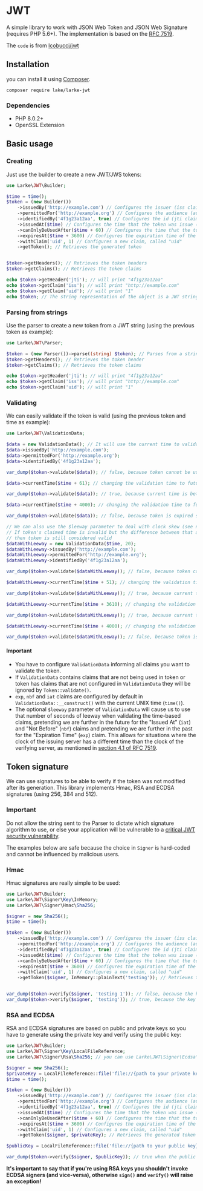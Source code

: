 # JWT

A simple library to work with JSON Web Token and JSON Web Signature (requires PHP 5.6+).
The implementation is based on the [RFC 7519](https://tools.ietf.org/html/rfc7519).

The `code` is from [lcobucci/jwt](https://github.com/lcobucci/jwt)


## Installation

you can install it using [Composer](http://getcomposer.org).

```shell
composer require lake/larke-jwt
```

### Dependencies

- PHP 8.0.2+
- OpenSSL Extension

## Basic usage

### Creating

Just use the builder to create a new JWT/JWS tokens:

```php
use Larke\JWT\Builder;

$time = time();
$token = (new Builder())
    ->issuedBy('http://example.com') // Configures the issuer (iss claim)
    ->permittedFor('http://example.org') // Configures the audience (aud claim)
    ->identifiedBy('4f1g23a12aa', true) // Configures the id (jti claim), replicating as a header item
    ->issuedAt($time) // Configures the time that the token was issue (iat claim)
    ->canOnlyBeUsedAfter($time + 60) // Configures the time that the token can be used (nbf claim)
    ->expiresAt($time + 3600) // Configures the expiration time of the token (exp claim)
    ->withClaim('uid', 1) // Configures a new claim, called "uid"
    ->getToken(); // Retrieves the generated token


$token->getHeaders(); // Retrieves the token headers
$token->getClaims(); // Retrieves the token claims

echo $token->getHeader('jti'); // will print "4f1g23a12aa"
echo $token->getClaim('iss'); // will print "http://example.com"
echo $token->getClaim('uid'); // will print "1"
echo $token; // The string representation of the object is a JWT string (pretty easy, right?)
```

### Parsing from strings

Use the parser to create a new token from a JWT string (using the previous token as example):

```php
use Larke\JWT\Parser;

$token = (new Parser())->parse((string) $token); // Parses from a string
$token->getHeaders(); // Retrieves the token header
$token->getClaims(); // Retrieves the token claims

echo $token->getHeader('jti'); // will print "4f1g23a12aa"
echo $token->getClaim('iss'); // will print "http://example.com"
echo $token->getClaim('uid'); // will print "1"
```

### Validating

We can easily validate if the token is valid (using the previous token and time as example):

```php
use Larke\JWT\ValidationData;

$data = new ValidationData(); // It will use the current time to validate (iat, nbf and exp)
$data->issuedBy('http://example.com');
$data->permittedFor('http://example.org');
$data->identifiedBy('4f1g23a12aa');

var_dump($token->validate($data)); // false, because token cannot be used before now() + 60

$data->currentTime($time + 61); // changing the validation time to future

var_dump($token->validate($data)); // true, because current time is between "nbf" and "exp" claims

$data->currentTime($time + 4000); // changing the validation time to future

var_dump($token->validate($data)); // false, because token is expired since current time is greater than exp

// We can also use the $leeway parameter to deal with clock skew (see notes below)
// If token's claimed time is invalid but the difference between that and the validation time is less than $leeway, 
// then token is still considered valid
$dataWithLeeway = new ValidationData($time, 20); 
$dataWithLeeway->issuedBy('http://example.com');
$dataWithLeeway->permittedFor('http://example.org');
$dataWithLeeway->identifiedBy('4f1g23a12aa');

var_dump($token->validate($dataWithLeeway)); // false, because token can't be used before now() + 60, not within leeway

$dataWithLeeway->currentTime($time + 51); // changing the validation time to future

var_dump($token->validate($dataWithLeeway)); // true, because current time plus leeway is between "nbf" and "exp" claims

$dataWithLeeway->currentTime($time + 3610); // changing the validation time to future but within leeway

var_dump($token->validate($dataWithLeeway)); // true, because current time - 20 seconds leeway is less than exp

$dataWithLeeway->currentTime($time + 4000); // changing the validation time to future outside of leeway

var_dump($token->validate($dataWithLeeway)); // false, because token is expired since current time is greater than exp
```

#### Important

- You have to configure ```ValidationData``` informing all claims you want to validate the token.
- If ```ValidationData``` contains claims that are not being used in token or token has claims that are not
configured in ```ValidationData``` they will be ignored by ```Token::validate()```.
- ```exp```, ```nbf``` and ```iat``` claims are configured by default in ```ValidationData::__construct()```
with the current UNIX time (```time()```).
- The optional ```$leeway``` parameter of ```ValidationData``` will cause us to use that number of seconds of leeway 
when validating the time-based claims, pretending we are further in the future for the "Issued At" (```iat```) and "Not 
Before" (```nbf```) claims and pretending we are further in the past for the "Expiration Time" (```exp```) claim. This
allows for situations where the clock of the issuing server has a different time than the clock of the verifying server, 
as mentioned in [section 4.1 of RFC 7519](https://tools.ietf.org/html/rfc7519#section-4.1).

## Token signature

We can use signatures to be able to verify if the token was not modified after its generation. This library implements Hmac, RSA and ECDSA signatures (using 256, 384 and 512).

### Important

Do not allow the string sent to the Parser to dictate which signature algorithm
to use, or else your application will be vulnerable to a [critical JWT security vulnerability](https://auth0.com/blog/2015/03/31/critical-vulnerabilities-in-json-web-token-libraries).

The examples below are safe because the choice in `Signer` is hard-coded and
cannot be influenced by malicious users.

### Hmac

Hmac signatures are really simple to be used:

```php
use Larke\JWT\Builder;
use Larke\JWT\Signer\Key\InMemory;
use Larke\JWT\Signer\Hmac\Sha256;

$signer = new Sha256();
$time = time();

$token = (new Builder())
    ->issuedBy('http://example.com') // Configures the issuer (iss claim)
    ->permittedFor('http://example.org') // Configures the audience (aud claim)
    ->identifiedBy('4f1g23a12aa', true) // Configures the id (jti claim), replicating as a header item
    ->issuedAt($time) // Configures the time that the token was issue (iat claim)
    ->canOnlyBeUsedAfter($time + 60) // Configures the time that the token can be used (nbf claim)
    ->expiresAt($time + 3600) // Configures the expiration time of the token (exp claim)
    ->withClaim('uid', 1) // Configures a new claim, called "uid"
    ->getToken($signer, InMemory::plainText('testing')); // Retrieves the generated token


var_dump($token->verify($signer, 'testing 1')); // false, because the key is different
var_dump($token->verify($signer, 'testing')); // true, because the key is the same
```

### RSA and ECDSA

RSA and ECDSA signatures are based on public and private keys so you have to generate using the private key and verify using the public key:

```php
use Larke\JWT\Builder;
use Larke\JWT\Signer\Key\LocalFileReference;
use Larke\JWT\Signer\Rsa\Sha256; // you can use Larke\JWT\Signer\Ecdsa\Sha256 if you're using ECDSA keys

$signer = new Sha256();
$privateKey = LocalFileReference::file('file://{path to your private key}');
$time = time();

$token = (new Builder())
    ->issuedBy('http://example.com') // Configures the issuer (iss claim)
    ->permittedFor('http://example.org') // Configures the audience (aud claim)
    ->identifiedBy('4f1g23a12aa', true) // Configures the id (jti claim), replicating as a header item
    ->issuedAt($time) // Configures the time that the token was issue (iat claim)
    ->canOnlyBeUsedAfter($time + 60) // Configures the time that the token can be used (nbf claim)
    ->expiresAt($time + 3600) // Configures the expiration time of the token (exp claim)
    ->withClaim('uid', 1) // Configures a new claim, called "uid"
    ->getToken($signer, $privateKey); // Retrieves the generated token

$publicKey = LocalFileReference::file('file://{path to your public key}');

var_dump($token->verify($signer, $publicKey)); // true when the public key was generated by the private one =)
```

**It's important to say that if you're using RSA keys you shouldn't invoke ECDSA signers (and vice-versa), otherwise ```sign()``` and ```verify()``` will raise an exception!**
